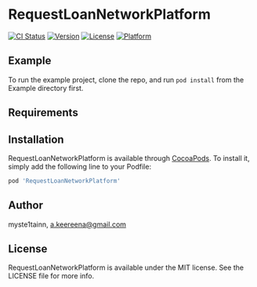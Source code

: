 # RequestLoanNetworkPlatform

[![CI Status](https://img.shields.io/travis/myste1tainn/RequestLoanNetworkPlatform.svg?style=flat)](https://travis-ci.org/myste1tainn/RequestLoanNetworkPlatform)
[![Version](https://img.shields.io/cocoapods/v/RequestLoanNetworkPlatform.svg?style=flat)](https://cocoapods.org/pods/RequestLoanNetworkPlatform)
[![License](https://img.shields.io/cocoapods/l/RequestLoanNetworkPlatform.svg?style=flat)](https://cocoapods.org/pods/RequestLoanNetworkPlatform)
[![Platform](https://img.shields.io/cocoapods/p/RequestLoanNetworkPlatform.svg?style=flat)](https://cocoapods.org/pods/RequestLoanNetworkPlatform)

## Example

To run the example project, clone the repo, and run `pod install` from the Example directory first.

## Requirements

## Installation

RequestLoanNetworkPlatform is available through [CocoaPods](https://cocoapods.org). To install
it, simply add the following line to your Podfile:

```ruby
pod 'RequestLoanNetworkPlatform'
```

## Author

myste1tainn, a.keereena@gmail.com

## License

RequestLoanNetworkPlatform is available under the MIT license. See the LICENSE file for more info.
